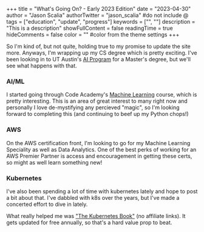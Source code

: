 +++
title = "What's Going On? - Early 2023 Edition"
date = "2023-04-30"
author = "Jason Scalia"
authorTwitter = "jason_scalia" #do not include @
tags = ["education", "update", "progress"]
keywords = ["", ""]
description = "This is a description"
showFullContent = false
readingTime = true
hideComments = false
color = "" #color from the theme settings
+++

So I'm kind of, but not quite, holding true to my promise to update the site more. Anyways, I'm wrapping up my CS degree which is pretty exciting. I've been looking in to UT Austin's [AI Program](https://cdso.utexas.edu/msai) for a Master's degree, but we'll see what happens with that.

 <!--more-->

### AI/ML

I started going through Code Academy's [Machine Learning](https://www.codecademy.com/learn/paths/machine-learning) course, which is pretty interesting. This is an area of great interest to many right now and personally I love de-mystifying any percieved "magic", so I'm looking forward to completing this (and continuing to beef up my Python chops!)

### AWS

On the AWS certification front, I'm looking to go for my Machine Learning Speciality as well as Data Analytics. One of the best perks of working for an AWS Premier Partner is access and encouragement in getting these certs, so might as well learn something new!

### Kubernetes

I've also been spending a lot of time with kubernetes lately and hope to post a bit about that. I've dabbled with k8s over the years, but I've made a concerted effort to dive in lately.

What really helped me was ["The Kubernetes Book"](https://www.amazon.com/Kubernetes-Book-Version-November-2018-ebook/dp/B072TS9ZQZ/ref=sr_1_1?crid=1N552MBKV096N&keywords=the+k8s+book&qid=1682904081&sprefix=the+k8s+bo%2Caps%2C191&sr=8-1) (no affiliate links). It gets updated for free annually, so that's a hard value prop to beat.
